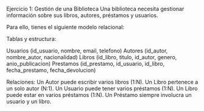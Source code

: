 

Ejercicio 1: Gestión de una Biblioteca
Una biblioteca necesita gestionar información sobre sus libros, autores, préstamos y usuarios.


Para ello, tienes el siguiente modelo relacional:

Tablas y estructura:

Usuarios (id_usuario, nombre, email, telefono)
Autores (id_autor, nombre_autor, nacionalidad)
Libros (id_libro, titulo, id_autor, genero, anio_publicacion)
Prestamos (id_prestamo, id_usuario, id_libro, fecha_prestamo, fecha_devolucion)

Relaciones:
Un Autor puede escribir varios libros (1:N).
Un Libro pertenece a un solo autor (N:1).
Un Usuario puede tener varios préstamos (1:N).
Un Libro puede estar en varios préstamos (1:N).
Un Préstamo siempre involucra un usuario y un libro.
